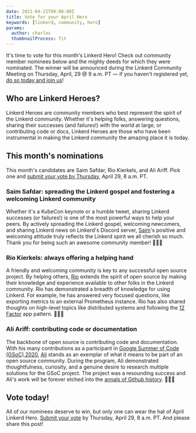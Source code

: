 ```yaml
---
date: 2021-04-21T00:00:00Z
title: Vote for your April Hero
keywords: [linkerd, community, hero]
params:
  author: charles
  thumbnailProcess: fit
---
```


It's time to vote for this month's Linkerd Hero! Check out community member nominees below and the mighty deeds for which they were nominated. The winner will be announced during the Linkerd Community Meeting on Thursday, April, 29 @ 9 a.m. PT — if you haven't registered yet, [do so today and join us](https://community.cncf.io/events/details/cncf-linkerd-community-presents-april-linkerd-online-community-meetup/)!

## Who are Linkerd Heroes?

Linkerd Heroes are community members who best represent the spirit of the Linkerd community. Whether it's helping folks, answering questions, sharing their successes (and failures!) with the world at large, or contributing code or docs, Linkerd Heroes are those who have been instrumental in making the Linkerd community the amazing place it is today.

## This month's nominations

This month's candidates are Saim Safdar, Rio Kierkels, and Ali Ariff. Pick one and [submit your vote by Thursday](https://docs.google.com/forms/d/e/1FAIpQLSe7UXChEI73-euTEm_35vpgQb4OqSPFy5R8r4yAwwlFJSAAlQ/viewform?usp=sf_link), April 29, 8 a.m. PT.

### Saim Safdar: spreading the Linkerd gospel and fostering a welcoming Linkerd community

Whether it's a KubeCon keynote or a humble tweet, sharing Linkerd successes (or failures!) is one of the most powerful ways to help your peers. By actively spreading the Linkerd gospel, welcoming newcomers, and sharing Linkerd news on Linkerd's Discord server, [Saim](https://github.com/Saim-Safdar)'s positive and welcoming attitude truly reflects the Linkerd spirit we all cherish so much. Thank you for being such an awesome community member! 👏👏👏

### Rio Kierkels: always offering a helping hand

A friendly and welcoming community is key to any successful open source project. By helping others, [Rio](https://www.linkedin.com/in/rio-kierkels-70a67b26/) extends the spirit of open source by making their knowledge and experience available to other folks in the Linkerd community. Rio has demonstrated a breadth of knowledge for using Linkerd. For example, he has answered very focused questions, like exporting metrics to an external Prometheus instance. Rio has also shared thoughts on high-level topics like distributed systems and following the [12 Factor](https://12factor.net/) app pattern. 👏👏👏

### Ali Ariff: contributing code or documentation

The backbone of open source is contributing code and documentation. With his many contributions as a participant in [Google Summer of Code (GSoC) 2020](https://github.com/linkerd/gsoc/blob/master/rfc/2020/arm-support/aliariff.md), [Ali](https://github.com/aliariff) stands as an exemplar of what it means to be part of an open source community. During the program, Ali demonstrated thoughtfulness, curiosity, and a genuine desire to research multiple solutions for the GSoC project. The project was a resounding success and Ali's work will be forever etched into the [annals of Github history](https://github.com/linkerd/linkerd2/pulls?q=is%3Apr+author%3Aaliariff). 👏👏👏

## Vote today!

All of our nominees deserve to win, but only one can wear the hat of April Linkerd Hero. [Submit your vote](https://docs.google.com/forms/d/e/1FAIpQLSe7UXChEI73-euTEm_35vpgQb4OqSPFy5R8r4yAwwlFJSAAlQ/viewform?usp=sf_link) by Thursday, April 29, 8 a.m. PT. And please share this post!
